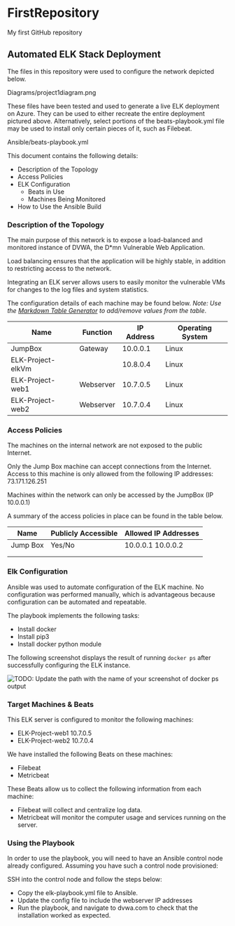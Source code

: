 # FirstRepository
My first GitHub repository

## Automated ELK Stack Deployment

The files in this repository were used to configure the network depicted below.

Diagrams/project1diagram.png

These files have been tested and used to generate a live ELK deployment on Azure. They can be used to either recreate the entire deployment pictured above. Alternatively, select portions of the beats-playbook.yml file may be used to install only certain pieces of it, such as Filebeat.

  Ansible/beats-playbook.yml

This document contains the following details:
- Description of the Topology
- Access Policies
- ELK Configuration
  - Beats in Use
  - Machines Being Monitored
- How to Use the Ansible Build


### Description of the Topology

The main purpose of this network is to expose a load-balanced and monitored instance of DVWA, the D*mn Vulnerable Web Application.

Load balancing ensures that the application will be highly stable, in addition to restricting access to the network.

Integrating an ELK server allows users to easily monitor the vulnerable VMs for changes to the log files and system statistics.


The configuration details of each machine may be found below.
_Note: Use the [Markdown Table Generator](http://www.tablesgenerator.com/markdown_tables) to add/remove values from the table_.

| Name                | Function  | IP Address | Operating System |
|---------------------|-----------|------------|------------------|
| JumpBox             | Gateway   | 10.0.0.1   | Linux            |
| ELK-Project-elkVm   |           | 10.8.0.4   | Linux            |
| ELK-Project-web1    | Webserver | 10.7.0.5   | Linux            |
| ELK-Project-web2    | Webserver | 10.7.0.4   | Linux            |

### Access Policies

The machines on the internal network are not exposed to the public Internet. 

Only the Jump Box machine can accept connections from the Internet. Access to this machine is only allowed from the following IP addresses:
73.171.126.251

Machines within the network can only be accessed by the JumpBox (IP 10.0.0.1)


A summary of the access policies in place can be found in the table below.

| Name     | Publicly Accessible | Allowed IP Addresses |
|----------|---------------------|----------------------|
| Jump Box | Yes/No              | 10.0.0.1 10.0.0.2    |
|          |                     |                      |
|          |                     |                      |

### Elk Configuration

Ansible was used to automate configuration of the ELK machine. No configuration was performed manually, which is advantageous because configuration can be automated and repeatable.

The playbook implements the following tasks:
- Install docker
- Install pip3
- Install docker python module

The following screenshot displays the result of running `docker ps` after successfully configuring the ELK instance.

![TODO: Update the path with the name of your screenshot of docker ps output](Images/docker_ps_output.png)

### Target Machines & Beats
This ELK server is configured to monitor the following machines:
- ELK-Project-web1 10.7.0.5
- ELK-Project-web2 10.7.0.4

We have installed the following Beats on these machines:
- Filebeat
- Metricbeat

These Beats allow us to collect the following information from each machine:
- Filebeat will collect and centralize log data.
- Metricbeat will monitor the computer usage and services running on the server.

### Using the Playbook
In order to use the playbook, you will need to have an Ansible control node already configured. Assuming you have such a control node provisioned: 

SSH into the control node and follow the steps below:
- Copy the elk-playbook.yml file to Ansible.
- Update the config file to include the webserver IP addresses
- Run the playbook, and navigate to dvwa.com to check that the installation worked as expected.
